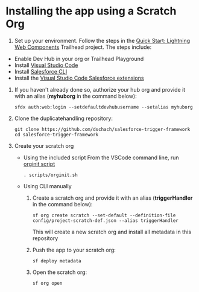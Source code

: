 # Installing the app using a Scratch Org

1. Set up your environment. Follow the steps in the [Quick Start: Lightning Web Components](https://trailhead.salesforce.com/content/learn/projects/quick-start-lightning-web-components/) Trailhead project. The steps include:

<ul>
   <li>Enable Dev Hub in your org or Trailhead Playground</li>
   <li>Install <a target="_blank" href="https://developer.salesforce.com/tools/vscode/en/getting-started/install/#visual-studio-code">Visual Studio Code</a></li>
   <li>Install <a target="_blank" href="https://developer.salesforce.com/docs/atlas.en-us.sfdx_setup.meta/sfdx_setup/sfdx_setup_intro.htm">Salesforce CLI</a></li>
   <li>Install the <a target="_blank" href="https://developer.salesforce.com/tools/vscode/en/getting-started/install/#salesforce-extensions-for-visual-studio-code">Visual Studio Code Salesforce extensions</a></li>
</ul>

1. If you haven't already done so, authorize your hub org and provide it with an alias (**myhuborg** in the command below):

   ```plaintext
   sfdx auth:web:login --setdefaultdevhubusername --setalias myhuborg
   ```

1. Clone the duplicatehandling repository:

   ```plaintext
   git clone https://github.com/dschach/salesforce-trigger-framework
   cd salesforce-trigger-framework
   ```

1. Create your scratch org

   - Using the included script
      From the VSCode command line, run [orginit script](scripts/orginit.sh)
      ```plaintext
      . scripts/orginit.sh
      ```

   - Using CLI manually

     1. Create a scratch org and provide it with an alias (**triggerHandler** in the command below):

        ```plaintext
        sf org create scratch --set-default --definition-file config/project-scratch-def.json --alias triggerHandler
        ```

        This will create a new scratch org and install all metadata in this repository

     2. Push the app to your scratch org:

        ```plaintext
        sf deploy metadata
        ```

     3. Open the scratch org:

        ```plaintext
        sf org open
        ```
